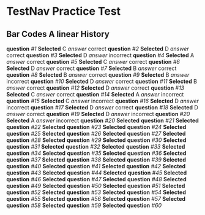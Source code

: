 # TestNav Practice Test
## Bar Codes A linear History

__question__ _#1_ 
	__Selected__ C
	_answer_ correct
__question__ _#2_ 
	__Selected__  D
	_answer_ correct
__question__ _#3_ 
	__Selected__ D
  	_answer_ incorrect
__question__ _#4_ 
	__Selected__ A
	_answer_ correct
__question__ _#5_ 
	__Selected__ C
	_answer_ correct
__question__ _#6_ 
	__Selected__ D
	_answer_ correct
__question__ _#7_ 
	__Selected__ B
	_answer_ correct
__question__ _#8_ 
	__Selected__ B
	_answer_ correct
__question__ _#9_ 
	__Selected__ B
	_answer_ incorrect
__question__ _#10_ 
	__Selected__ D
	_answer_ correct
__question__ _#11_ 
	__Selected__ B
	_answer_ correct
__question__ _#12_ 
	__Selected__ D
	_answer_ correct
__question__ _#13_ 
	__Selected__ C
	_answer_ correct
__question__ _#14_ 
	__Selected__ A
	_answer_ incorrect
__question__ _#15_ 
	__Selected__ C
	_answer_ incorrect
__question__ _#16_ 
	__Selected__ D
	_answer_ incorrect
__question__ _#17_ 
	__Selected__ D
	_answer_ correct
__question__ _#18_ 
	__Selected__ D
	_answer_ correct
__question__ _#19_ 
	__Selected__ D
	_answer_ incorrect
__question__ _#20_ 
	__Selected__ A
	_answer_ incorrect
__question__ _#20_ 
	__Selected__ 
__question__ _#21_ 
	__Selected__ 
__question__ _#22_ 
	__Selected__ 
__question__ _#23_ 
	__Selected__ 
__question__ _#24_ 
	__Selected__ 
__question__ _#25_ 
	__Selected__ 
__question__ _#26_ 
	__Selected__ 
__question__ _#27_ 
	__Selected__ 
__question__ _#28_ 
	__Selected__ 
__question__ _#29_ 
	__Selected__ 
__question__ _#30_ 
	__Selected__ 
__question__ _#31_ 
	__Selected__ 
__question__ _#32_ 
	__Selected__ 
__question__ _#33_ 
	__Selected__ 
__question__ _#34_ 
	__Selected__ 
__question__ _#35_ 
	__Selected__ 
__question__ _#36_ 
	__Selected__ 
__question__ _#37_ 
	__Selected__ 
__question__ _#38_ 
	__Selected__ 
__question__ _#39_ 
	__Selected__ 
__question__ _#40_ 
	__Selected__ 
__question__ _#41_ 
	__Selected__ 
__question__ _#42_ 
	__Selected__ 
__question__ _#43_ 
	__Selected__ 
__question__ _#44_ 
	__Selected__ 
__question__ _#45_ 
	__Selected__ 
__question__ _#46_ 
	__Selected__ 
__question__ _#47_ 
	__Selected__ 
__question__ _#48_ 
	__Selected__ 
__question__ _#49_ 
	__Selected__ 
__question__ _#50_ 
	__Selected__ 
__question__ _#51_ 
	__Selected__ 
__question__ _#52_ 
	__Selected__ 
__question__ _#53_ 
	__Selected__ 
__question__ _#54_ 
	__Selected__ 
__question__ _#55_ 
	__Selected__ 
__question__ _#56_ 
	__Selected__ 
__question__ _#57_ 
	__Selected__ 
__question__ _#58_ 
	__Selected__ 
__question__ _#59_ 
	__Selected__ 
__question__ _#60_ 
